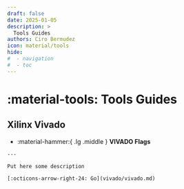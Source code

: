 ```yaml
---
draft: false
date: 2025-01-05
description: >
  Tools Guides
authors: Ciro Bermudez
icon: material/tools
hide: 
#  - navigation
#  - toc
---
```


# :material-tools: Tools Guides

## Xilinx Vivado

<div class="grid cards" markdown>

-    :material-hammer:{ .lg .middle } __VIVADO Flags__

    ---

    Put here some description

    [:octicons-arrow-right-24: Go](vivado/vivado.md)

</div>



